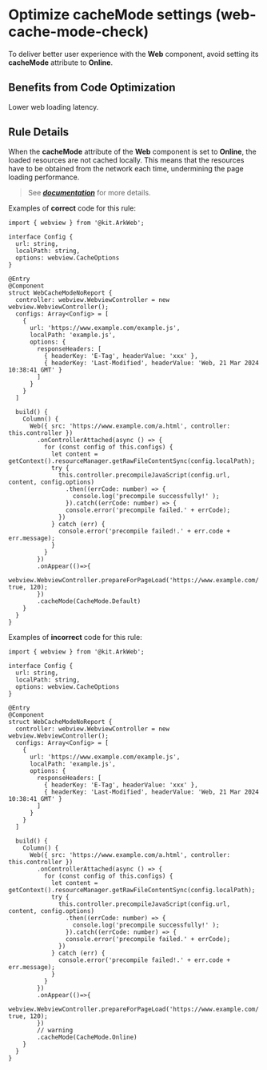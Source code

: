 # Optimize cacheMode settings (web-cache-mode-check)
To deliver better user experience with the **Web** component, avoid setting its **cacheMode** attribute to **Online**.

## Benefits from Code Optimization
Lower web loading latency.

## Rule Details
When the **cacheMode** attribute of the **Web** component is set to **Online**, the loaded resources are not cached locally. This means that the resources have to be obtained from the network each time, undermining the page loading performance.
>See [***documentation***](https://developer.huawei.com/consumer/cn/doc/harmonyos-guides-V13/ide-web-cache-mode-check-V13) for more details.

Examples of **correct** code for this rule:

```ets
import { webview } from '@kit.ArkWeb';

interface Config {
  url: string,
  localPath: string,
  options: webview.CacheOptions
}

@Entry
@Component
struct WebCacheModeNoReport {
  controller: webview.WebviewController = new webview.WebviewController();
  configs: Array<Config> = [
    {
      url: 'https://www.example.com/example.js',
      localPath: 'example.js',
      options: {
        responseHeaders: [
          { headerKey: 'E-Tag', headerValue: 'xxx' },
          { headerKey: 'Last-Modified', headerValue: 'Web, 21 Mar 2024 10:38:41 GMT' }
        ]
      }
    }
  ]

  build() {
    Column() {
      Web({ src: 'https://www.example.com/a.html', controller: this.controller })
        .onControllerAttached(async () => {
          for (const config of this.configs) {
            let content = getContext().resourceManager.getRawFileContentSync(config.localPath);
            try {
              this.controller.precompileJavaScript(config.url, content, config.options)
                .then((errCode: number) => {
                  console.log('precompile successfully!' );
                }).catch((errCode: number) => {
                console.error('precompile failed.' + errCode);
              })
            } catch (err) {
              console.error('precompile failed!.' + err.code + err.message);
            }
          }
        })
        .onAppear(()=>{
          webview.WebviewController.prepareForPageLoad('https://www.example.com/', true, 120);
        })
        .cacheMode(CacheMode.Default)
    }
  }
}
```

Examples of **incorrect** code for this rule:

```ets
import { webview } from '@kit.ArkWeb';

interface Config {
  url: string,
  localPath: string,
  options: webview.CacheOptions
}

@Entry
@Component
struct WebCacheModeNoReport {
  controller: webview.WebviewController = new webview.WebviewController();
  configs: Array<Config> = [
    {
      url: 'https://www.example.com/example.js',
      localPath: 'example.js',
      options: {
        responseHeaders: [
          { headerKey: 'E-Tag', headerValue: 'xxx' },
          { headerKey: 'Last-Modified', headerValue: 'Web, 21 Mar 2024 10:38:41 GMT' }
        ]
      }
    }
  ]

  build() {
    Column() {
      Web({ src: 'https://www.example.com/a.html', controller: this.controller })
        .onControllerAttached(async () => {
          for (const config of this.configs) {
            let content = getContext().resourceManager.getRawFileContentSync(config.localPath);
            try {
              this.controller.precompileJavaScript(config.url, content, config.options)
                .then((errCode: number) => {
                  console.log('precompile successfully!' );
                }).catch((errCode: number) => {
                console.error('precompile failed.' + errCode);
              })
            } catch (err) {
              console.error('precompile failed!.' + err.code + err.message);
            }
          }
        })
        .onAppear(()=>{
          webview.WebviewController.prepareForPageLoad('https://www.example.com/', true, 120);
        })
        // warning
        .cacheMode(CacheMode.Online)
    }
  }
}

```
